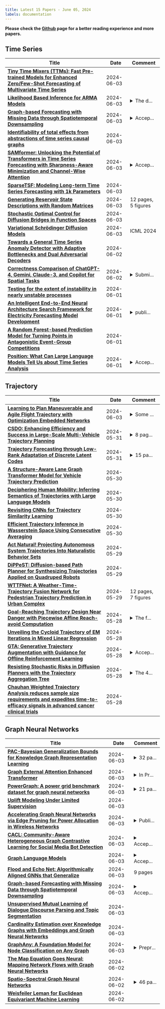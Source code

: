 ```yaml
---
title: Latest 15 Papers - June 05, 2024
labels: documentation
---
```

**Please check the [Github](https://github.com/zezhishao/MTS_Daily_ArXiv) page for a better reading experience and more papers.**

## Time Series
| **Title** | **Date** | **Comment** |
| --- | --- | --- |
| **[Tiny Time Mixers (TTMs): Fast Pre-trained Models for Enhanced Zero/Few-Shot Forecasting of Multivariate Time Series](http://arxiv.org/abs/2401.03955v6)** | 2024-06-03 |  |
| **[Likelihood Based Inference for ARMA Models](http://arxiv.org/abs/2310.01198v3)** | 2024-06-03 | <details><summary>The d...</summary><p>The developmental version of the R package used in this paper is available at the following GitHub repository: git@github.com:jeswheel/arima2.git</p></details> |
| **[Graph-based Forecasting with Missing Data through Spatiotemporal Downsampling](http://arxiv.org/abs/2402.10634v2)** | 2024-06-03 | <details><summary>Accep...</summary><p>Accepted at ICML 2024</p></details> |
| **[Identifiability of total effects from abstractions of time series causal graphs](http://arxiv.org/abs/2310.14691v7)** | 2024-06-03 |  |
| **[SAMformer: Unlocking the Potential of Transformers in Time Series Forecasting with Sharpness-Aware Minimization and Channel-Wise Attention](http://arxiv.org/abs/2402.10198v3)** | 2024-06-03 | <details><summary>Accep...</summary><p>Accepted as an Oral at ICML 2024, Vienna. The first two authors contributed equally</p></details> |
| **[SparseTSF: Modeling Long-term Time Series Forecasting with 1k Parameters](http://arxiv.org/abs/2405.00946v2)** | 2024-06-03 |  |
| **[Generating Reservoir State Descriptions with Random Matrices](http://arxiv.org/abs/2404.07278v2)** | 2024-06-03 | 12 pages, 5 figures |
| **[Stochastic Optimal Control for Diffusion Bridges in Function Spaces](http://arxiv.org/abs/2405.20630v2)** | 2024-06-03 |  |
| **[Variational Schrödinger Diffusion Models](http://arxiv.org/abs/2405.04795v2)** | 2024-06-03 | ICML 2024 |
| **[Towards a General Time Series Anomaly Detector with Adaptive Bottlenecks and Dual Adversarial Decoders](http://arxiv.org/abs/2405.15273v2)** | 2024-06-02 |  |
| **[Correctness Comparison of ChatGPT-4, Gemini, Claude-3, and Copilot for Spatial Tasks](http://arxiv.org/abs/2401.02404v3)** | 2024-06-02 | <details><summary>Submi...</summary><p>Submitted for review in Transactions in GIS</p></details> |
| **[Testing for the extent of instability in nearly unstable processes](http://arxiv.org/abs/2310.13444v2)** | 2024-06-01 |  |
| **[An Intelligent End-to-End Neural Architecture Search Framework for Electricity Forecasting Model Development](http://arxiv.org/abs/2203.13563v2)** | 2024-06-01 | <details><summary>publi...</summary><p>published at INFORMS Journal on Computing</p></details> |
| **[A Random Forest-based Prediction Model for Turning Points in Antagonistic Event-Group Competitions](http://arxiv.org/abs/2405.20029v2)** | 2024-06-01 |  |
| **[Position: What Can Large Language Models Tell Us about Time Series Analysis](http://arxiv.org/abs/2402.02713v2)** | 2024-06-01 | <details><summary>Accep...</summary><p>Accepted by the 41st International Conference on Machine Learning (ICML 2024)</p></details> |

## Trajectory
| **Title** | **Date** | **Comment** |
| --- | --- | --- |
| **[Learning to Plan Maneuverable and Agile Flight Trajectory with Optimization Embedded Networks](http://arxiv.org/abs/2405.07736v2)** | 2024-06-03 | <details><summary>Some ...</summary><p>Some statements in the introduction may be controversial</p></details> |
| **[CSDO: Enhancing Efficiency and Success in Large-Scale Multi-Vehicle Trajectory Planning](http://arxiv.org/abs/2405.20858v1)** | 2024-05-31 | <details><summary>8 pag...</summary><p>8 pages, 7 figures. This work has been submitted to the IEEE for possible publication. Copyright may be transferred without notice, after which this version may no longer be accessible</p></details> |
| **[Trajectory Forecasting through Low-Rank Adaptation of Discrete Latent Codes](http://arxiv.org/abs/2405.20743v1)** | 2024-05-31 | <details><summary>15 pa...</summary><p>15 pages, 3 figures, 5 tables</p></details> |
| **[A Structure-Aware Lane Graph Transformer Model for Vehicle Trajectory Prediction](http://arxiv.org/abs/2405.20121v1)** | 2024-05-30 |  |
| **[Deciphering Human Mobility: Inferring Semantics of Trajectories with Large Language Models](http://arxiv.org/abs/2405.19850v1)** | 2024-05-30 |  |
| **[Revisiting CNNs for Trajectory Similarity Learning](http://arxiv.org/abs/2405.19761v1)** | 2024-05-30 |  |
| **[Efficient Trajectory Inference in Wasserstein Space Using Consecutive Averaging](http://arxiv.org/abs/2405.19679v1)** | 2024-05-30 |  |
| **[Act Natural! Projecting Autonomous System Trajectories Into Naturalistic Behavior Sets](http://arxiv.org/abs/2405.19292v1)** | 2024-05-29 |  |
| **[DiPPeST: Diffusion-based Path Planner for Synthesizing Trajectories Applied on Quadruped Robots](http://arxiv.org/abs/2405.19232v1)** | 2024-05-29 |  |
| **[WTTFNet: A Weather-Time-Trajectory Fusion Network for Pedestrian Trajectory Prediction in Urban Complex](http://arxiv.org/abs/2405.18945v1)** | 2024-05-29 | 12 pages, 7 figures |
| **[Goal-Reaching Trajectory Design Near Danger with Piecewise Affine Reach-avoid Computation](http://arxiv.org/abs/2402.15604v4)** | 2024-05-28 | <details><summary>The f...</summary><p>The first two authors contributed equally to the work. This work has been submitted for possible publication. Copyright may be transferred without notice, after which this version may no longer be accessible</p></details> |
| **[Unveiling the Cycloid Trajectory of EM Iterations in Mixed Linear Regression](http://arxiv.org/abs/2405.18237v1)** | 2024-05-28 |  |
| **[GTA: Generative Trajectory Augmentation with Guidance for Offline Reinforcement Learning](http://arxiv.org/abs/2405.16907v2)** | 2024-05-28 | <details><summary>Accep...</summary><p>Accepted (Spotlight) to ICLR 2024 Workshop on Generative Models for Decision Making. Jaewoo Lee and Sujin Yun are equal contribution authors</p></details> |
| **[Resisting Stochastic Risks in Diffusion Planners with the Trajectory Aggregation Tree](http://arxiv.org/abs/2405.17879v1)** | 2024-05-28 | <details><summary>The 4...</summary><p>The 41st International Conference on Machine Learning (ICML 2024)</p></details> |
| **[Chauhan Weighted Trajectory Analysis reduces sample size requirements and expedites time-to-efficacy signals in advanced cancer clinical trials](http://arxiv.org/abs/2405.02529v3)** | 2024-05-28 |  |

## Graph Neural Networks
| **Title** | **Date** | **Comment** |
| --- | --- | --- |
| **[PAC-Bayesian Generalization Bounds for Knowledge Graph Representation Learning](http://arxiv.org/abs/2405.06418v2)** | 2024-06-03 | <details><summary>32 pa...</summary><p>32 pages, 3 figures, 4 tables, The 41st International Conference on Machine Learning (ICML 2024)</p></details> |
| **[Graph External Attention Enhanced Transformer](http://arxiv.org/abs/2405.21061v2)** | 2024-06-03 | <details><summary>In Pr...</summary><p>In Proceedings of ICML 2024</p></details> |
| **[PowerGraph: A power grid benchmark dataset for graph neural networks](http://arxiv.org/abs/2402.02827v2)** | 2024-06-03 | <details><summary>21 pa...</summary><p>21 pages, 8 figures, conference paper</p></details> |
| **[Uplift Modeling Under Limited Supervision](http://arxiv.org/abs/2403.19289v2)** | 2024-06-03 |  |
| **[Accelerating Graph Neural Networks via Edge Pruning for Power Allocation in Wireless Networks](http://arxiv.org/abs/2305.12639v2)** | 2024-06-03 | <details><summary>Publi...</summary><p>Published in 2023 IEEE Global Communications Conference Workshops (GC Workshops)</p></details> |
| **[CACL: Community-Aware Heterogeneous Graph Contrastive Learning for Social Media Bot Detection](http://arxiv.org/abs/2405.10558v3)** | 2024-06-03 | <details><summary>Accep...</summary><p>Accepted by ACL 2024 findings</p></details> |
| **[Graph Language Models](http://arxiv.org/abs/2401.07105v3)** | 2024-06-03 | <details><summary>Accep...</summary><p>Accepted at ACL 2024. 9 pages, 10 figures, 9 tables</p></details> |
| **[Flood and Echo Net: Algorithmically Aligned GNNs that Generalize](http://arxiv.org/abs/2310.06970v3)** | 2024-06-03 | 9 pages |
| **[Graph-based Forecasting with Missing Data through Spatiotemporal Downsampling](http://arxiv.org/abs/2402.10634v2)** | 2024-06-03 | <details><summary>Accep...</summary><p>Accepted at ICML 2024</p></details> |
| **[Unsupervised Mutual Learning of Dialogue Discourse Parsing and Topic Segmentation](http://arxiv.org/abs/2405.19799v2)** | 2024-06-03 |  |
| **[Cardinality Estimation over Knowledge Graphs with Embeddings and Graph Neural Networks](http://arxiv.org/abs/2303.01140v2)** | 2024-06-03 |  |
| **[GraphAny: A Foundation Model for Node Classification on Any Graph](http://arxiv.org/abs/2405.20445v2)** | 2024-06-03 | <details><summary>Prepr...</summary><p>Preprint. Work in progress</p></details> |
| **[The Map Equation Goes Neural: Mapping Network Flows with Graph Neural Networks](http://arxiv.org/abs/2310.01144v3)** | 2024-06-02 |  |
| **[Spatio-Spectral Graph Neural Networks](http://arxiv.org/abs/2405.19121v2)** | 2024-06-02 | <details><summary>46 pa...</summary><p>46 pages, 27 figures, 12 tables</p></details> |
| **[Weisfeiler Leman for Euclidean Equivariant Machine Learning](http://arxiv.org/abs/2402.02484v2)** | 2024-06-02 |  |

